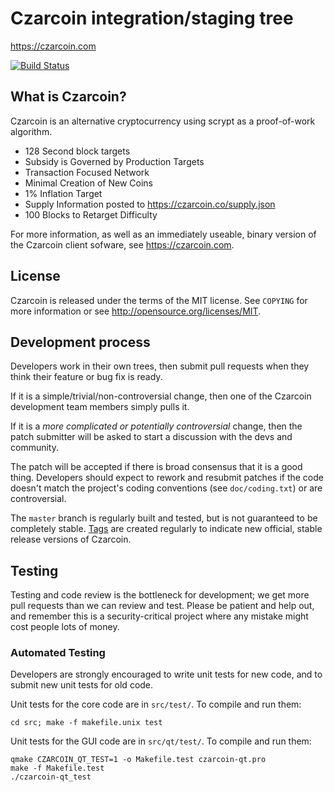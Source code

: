 Czarcoin integration/staging tree
================================

https://czarcoin.com

[![Build Status](https://travis-ci.org/czarcoin/czarcoin.svg?branch=master)](https://travis-ci.org/czarcoin/czarcoin)

What is Czarcoin?
----------------

Czarcoin is an alternative cryptocurrency using scrypt as a proof-of-work algorithm.
 - 128 Second block targets
 - Subsidy is Governed by Production Targets
 - Transaction Focused Network
 - Minimal Creation of New Coins
 - 1% Inflation Target
 - Supply Information posted to https://czarcoin.co/supply.json
 - 100 Blocks to Retarget Difficulty

For more information, as well as an immediately useable, binary version of
the Czarcoin client sofware, see https://czarcoin.com.

License
-------

Czarcoin is released under the terms of the MIT license. See `COPYING` for more
information or see http://opensource.org/licenses/MIT.

Development process
-------------------

Developers work in their own trees, then submit pull requests when they think
their feature or bug fix is ready.

If it is a simple/trivial/non-controversial change, then one of the Czarcoin
development team members simply pulls it.

If it is a *more complicated or potentially controversial* change, then the patch
submitter will be asked to start a discussion with the devs and community.

The patch will be accepted if there is broad consensus that it is a good thing.
Developers should expect to rework and resubmit patches if the code doesn't
match the project's coding conventions (see `doc/coding.txt`) or are
controversial.

The `master` branch is regularly built and tested, but is not guaranteed to be
completely stable. [Tags](https://github.com/czarcoin/czarcoin/tags) are created
regularly to indicate new official, stable release versions of Czarcoin.

Testing
-------

Testing and code review is the bottleneck for development; we get more pull
requests than we can review and test. Please be patient and help out, and
remember this is a security-critical project where any mistake might cost people
lots of money.

### Automated Testing

Developers are strongly encouraged to write unit tests for new code, and to
submit new unit tests for old code.

Unit tests for the core code are in `src/test/`. To compile and run them:

    cd src; make -f makefile.unix test

Unit tests for the GUI code are in `src/qt/test/`. To compile and run them:

    qmake CZARCOIN_QT_TEST=1 -o Makefile.test czarcoin-qt.pro
    make -f Makefile.test
    ./czarcoin-qt_test

